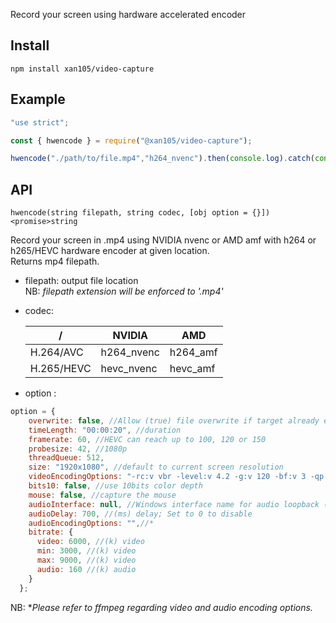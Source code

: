 Record your screen using hardware accelerated encoder

Install
-------

```
npm install xan105/video-capture
```

Example
-------

```js
"use strict";

const { hwencode } = require("@xan105/video-capture");

hwencode("./path/to/file.mp4","h264_nvenc").then(console.log).catch(console.error);
```

API
---

`hwencode(string filepath, string codec, [obj option = {}]) <promise>string`

Record your screen in .mp4 using NVIDIA nvenc or AMD amf with h264 or h265/HEVC hardware encoder at given location.<br/>
Returns mp4 filepath.<br/>

- filepath: output file location<br/>
NB: _filepath extension will be enforced to '.mp4'_

- codec: 

  | / |NVIDIA|AMD|
  |---|------|---|
  |H.264/AVC|h264_nvenc|h264_amf|
  |H.265/HEVC|hevc_nvenc|hevc_amf|

- option :

```js
option = {
    overwrite: false, //Allow (true) file overwrite if target already exists
    timeLength: "00:00:20", //duration
    framerate: 60, //HEVC can reach up to 100, 120 or 150
    probesize: 42, //1080p
    threadQueue: 512,
    size: "1920x1080", //default to current screen resolution
    videoEncodingOptions: "-rc:v vbr -level:v 4.2 -g:v 120 -bf:v 3 -qp:v 19",//* default to a custom profile
    bits10: false, //use 10bits color depth
    mouse: false, //capture the mouse
    audioInterface: null, //Windows interface name for audio loopback (aka record what you hear, stereo-mix, etc)
    audioDelay: 700, //(ms) delay; Set to 0 to disable 
    audioEncodingOptions: "",//*
    bitrate: {
      video: 6000, //(k) video
      min: 3000, //(k) video
      max: 9000, //(k) video
      audio: 160 //(k) audio
    }
  };
```

NB: *_Please refer to ffmpeg regarding video and audio encoding options._

